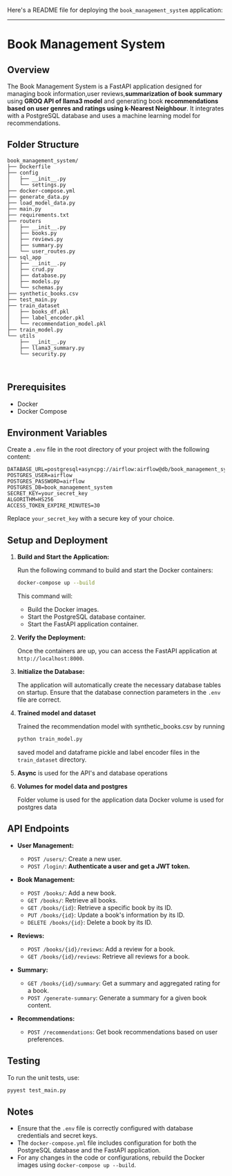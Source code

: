 Here's a README file for deploying the `book_management_system` application:

---

# Book Management System

## Overview

The Book Management System is a FastAPI application designed for managing book information,user reviews,**summarization of book summary** using **GROQ API of llama3 model** and generating book **recommendations based on user genres and ratings using k-Nearest Neighbour**. It integrates with a PostgreSQL database and uses a machine learning model for recommendations.

## Folder Structure

```
book_management_system/
├── Dockerfile
├── config
│   ├── __init__.py
│   └── settings.py
├── docker-compose.yml
├── generate_data.py
├── load_model_data.py
├── main.py
├── requirements.txt
├── routers
│   ├── __init__.py
│   ├── books.py
│   ├── reviews.py
│   ├── summary.py
│   └── user_routes.py
├── sql_app
│   ├── __init__.py
│   ├── crud.py
│   ├── database.py
│   ├── models.py
│   └── schemas.py
├── synthetic_books.csv
├── test_main.py
├── train_dataset
│   ├── books_df.pkl
│   ├── label_encoder.pkl
│   └── recommendation_model.pkl
├── train_model.py
└── utils
    ├── __init__.py
    ├── llama3_summary.py
    └── security.py



```

## Prerequisites

- Docker
- Docker Compose

## Environment Variables

Create a `.env` file in the root directory of your project with the following content:

```env
DATABASE_URL=postgresql+asyncpg://airflow:airflow@db/book_management_system
POSTGRES_USER=airflow
POSTGRES_PASSWORD=airflow
POSTGRES_DB=book_management_system
SECRET_KEY=your_secret_key
ALGORITHM=HS256
ACCESS_TOKEN_EXPIRE_MINUTES=30
```

Replace `your_secret_key` with a secure key of your choice.

## Setup and Deployment

1. **Build and Start the Application:**

   Run the following command to build and start the Docker containers:

   ```bash
   docker-compose up --build
   ```

   This command will:
   - Build the Docker images.
   - Start the PostgreSQL database container.
   - Start the FastAPI application container.

2. **Verify the Deployment:**

   Once the containers are up, you can access the FastAPI application at `http://localhost:8000`.

3. **Initialize the Database:**

   The application will automatically create the necessary database tables on startup. Ensure that the database connection parameters in the `.env` file are correct.



5. **Trained model and dataset**

   Trained the recommendation model with synthetic_books.csv by running

   ```bash
   python train_model.py
   ```

   saved  model and dataframe pickle and label encoder files in the `train_dataset` directory.
   
6.  **Async** is used for the API's and database operations

7.  **Volumes for model data and postgres**


    Folder volume is used for the application data
    Docker volume is used for postgres data


## API Endpoints

- **User Management:**
  - `POST /users/`: Create a new user.
  - `POST /login/`: **Authenticate a user and get a JWT token.**

- **Book Management:**
  - `POST /books/`: Add a new book.
  - `GET /books/`: Retrieve all books.
  - `GET /books/{id}`: Retrieve a specific book by its ID.
  - `PUT /books/{id}`: Update a book's information by its ID.
  - `DELETE /books/{id}`: Delete a book by its ID.

- **Reviews:**
  - `POST /books/{id}/reviews`: Add a review for a book.
  - `GET /books/{id}/reviews`: Retrieve all reviews for a book.

- **Summary:**
  - `GET /books/{id}/summary`: Get a summary and aggregated rating for a book.
  - `POST /generate-summary`: Generate a summary for a given book content.

- **Recommendations:**
  - `POST /recommendations`: Get book recommendations based on user preferences.

## Testing

To run the unit tests, use:

```bash
pyyest test_main.py
```

## Notes

- Ensure that the `.env` file is correctly configured with database credentials and secret keys.
- The `docker-compose.yml` file includes configuration for both the PostgreSQL database and the FastAPI application.
- For any changes in the code or configurations, rebuild the Docker images using `docker-compose up --build`.

